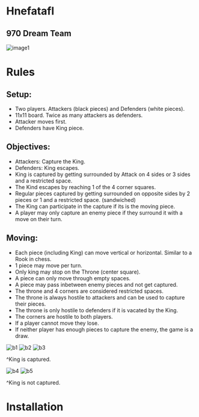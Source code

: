 # Hnefatafl
## 970 Dream Team
![image1](https://github.com/csucs414/cs414-f18-001-970DreamTeam/blob/master/images/hnefatafl_board.jpg)

# Rules

## Setup:
* Two players. Attackers (black pieces) and Defenders (white pieces).
* 11x11 board. Twice as many attackers as defenders.
* Attacker moves first.
* Defenders have King piece.

## Objectives:
* Attackers: Capture the King.
* Defenders: King escapes.
* King is captured by getting surrounded by Attack on 4 sides or 3 sides and a restricted space.
* The Kind escapes by reaching 1 of the 4 corner squares. 
* Regular pieces captured by getting surrounded on opposite sides by 2 pieces or 1 and a restricted space. (sandwiched)
* The King can participate in the capture if its is the moving piece.
* A player may only capture an enemy piece if they surround it with a move on their turn.

## Moving:
* Each piece (including King) can move vertical or horizontal. Similar to a Rook in chess.
* 1 piece may move per turn.
* Only king may stop on the Throne (center square).
* A piece can only move through empty spaces.
* A piece may pass inbetween enemy pieces and not get captured.
* The throne and 4 corners are considered restricted spaces.
* The throne is always hostile to attackers and can be used to capture their pieces.
* The throne is only hostile to defenders if it is vacated by the King.
* The corners are hostile to both players.
* If a player cannot move they lose.
* If neither player has enough pieces to capture the enemy, the game is a draw.

![b1](https://github.com/csucs414/cs414-f18-001-970DreamTeam/blob/master/images/b1.jpeg) ![b2](https://github.com/csucs414/cs414-f18-001-970DreamTeam/blob/master/images/b2.jpeg) ![b3](https://github.com/csucs414/cs414-f18-001-970DreamTeam/blob/master/images/b3.jpeg)

^King is captured.

![b4](https://github.com/csucs414/cs414-f18-001-970DreamTeam/blob/master/images/b4.jpeg) ![b5](https://github.com/csucs414/cs414-f18-001-970DreamTeam/blob/master/images/b5.jpeg)

^King is not captured.




# Installation
